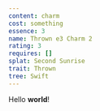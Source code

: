 ```yaml
---
content: charm
cost: something
essence: 3
name: Thrown e3 Charm 2
rating: 3
requires: []
splat: Second Sunrise
trait: Thrown
tree: Swift
---
```


Hello **world**!
